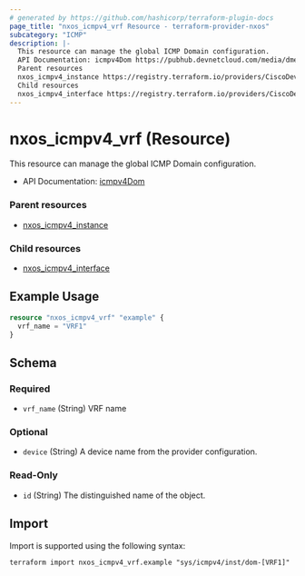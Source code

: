 ```yaml
---
# generated by https://github.com/hashicorp/terraform-plugin-docs
page_title: "nxos_icmpv4_vrf Resource - terraform-provider-nxos"
subcategory: "ICMP"
description: |-
  This resource can manage the global ICMP Domain configuration.
  API Documentation: icmpv4Dom https://pubhub.devnetcloud.com/media/dme-docs-10-2-2/docs/Routing%20and%20Forwarding/icmpv4:Dom/
  Parent resources
  nxos_icmpv4_instance https://registry.terraform.io/providers/CiscoDevNet/nxos/latest/docs/resources/icmpv4_instance
  Child resources
  nxos_icmpv4_interface https://registry.terraform.io/providers/CiscoDevNet/nxos/latest/docs/resources/icmpv4_interface
---
```


# nxos_icmpv4_vrf (Resource)

This resource can manage the global ICMP Domain configuration.

- API Documentation: [icmpv4Dom](https://pubhub.devnetcloud.com/media/dme-docs-10-2-2/docs/Routing%20and%20Forwarding/icmpv4:Dom/)

### Parent resources

- [nxos_icmpv4_instance](https://registry.terraform.io/providers/CiscoDevNet/nxos/latest/docs/resources/icmpv4_instance)

### Child resources

- [nxos_icmpv4_interface](https://registry.terraform.io/providers/CiscoDevNet/nxos/latest/docs/resources/icmpv4_interface)

## Example Usage

```terraform
resource "nxos_icmpv4_vrf" "example" {
  vrf_name = "VRF1"
}
```

<!-- schema generated by tfplugindocs -->
## Schema

### Required

- `vrf_name` (String) VRF name

### Optional

- `device` (String) A device name from the provider configuration.

### Read-Only

- `id` (String) The distinguished name of the object.

## Import

Import is supported using the following syntax:

```shell
terraform import nxos_icmpv4_vrf.example "sys/icmpv4/inst/dom-[VRF1]"
```
